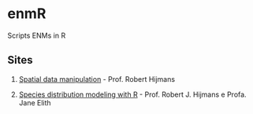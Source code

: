 # enmR
Scripts ENMs in R

## Sites
1. [Spatial data manipulation](http://rspatial.org/index.html) - Prof. Robert Hijmans
  
2. [Species distribution modeling with R](https://cran.r-project.org/web/packages/dismo/vignettes/sdm.pdf) - Prof. Robert J. Hijmans e Profa. Jane Elith
	
